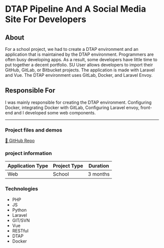 # DTAP Pipeline And A Social Media Site For Developers

## About
For a school project, we had to create a DTAP environment and an application that is maintained by the DTAP environment.
Programmers are often busy developing apps. As a result, some developers have little time to put together a decent portfolio.
SU User allows developers to import their GitHub, GitLab, or Bitbucket projects.
The application is made with Laravel and Vue.
The DTAP environment uses GitLab, Docker, and Laravel Envoy.

## Responsible For
I was mainly responsible for creating the DTAP environment.
Configuring Docker, integrating Docker with GitLab, Configuring Laravel envoy, front-end and I developed some web components.
<br>

---
### Project files and demos
[🔗 GitHub Repo](https://github.com/haitamattar/IPSENH)

### project information

| **Application Type** |  **Project Type** | **Duration** |
|-----|-------------------|--------------|
| Web | School            | 3 months     |

### Technologies
- PHP
- JS
- Python
- Laravel
- GIT/SVN
- Vue
- RESTful
- DTAP
- Docker


